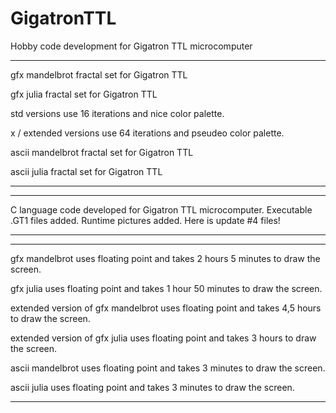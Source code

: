 # GigatronTTL
Hobby code development for Gigatron TTL microcomputer


---------------------------------------------------------------------------------------------------------------
gfx mandelbrot fractal set for Gigatron TTL

gfx julia fractal set for Gigatron TTL

std versions use 16 iterations and nice color palette.

x / extended versions use 64 iterations and pseudeo color palette.

ascii mandelbrot fractal set for Gigatron TTL

ascii julia fractal set for Gigatron TTL

---------------------------------------------------------------------------------------------------------------


---------------------------------------------------------------------------------------------------------------
C language code developed for Gigatron TTL microcomputer. 
Executable .GT1 files added.
Runtime pictures added.
Here is update #4 files!

---------------------------------------------------------------------------------------------------------------


---------------------------------------------------------------------------------------------------------------

gfx mandelbrot uses floating point and takes 2 hours 5 minutes to draw the screen.

gfx julia uses floating point and takes 1 hour 50 minutes to draw the screen.

extended version of gfx mandelbrot uses floating point and takes 4,5 hours to draw the screen.

extended version of gfx julia uses floating point and takes 3 hours to draw the screen.

ascii mandelbrot uses floating point and takes 3 minutes to draw the screen.

ascii julia uses floating point and takes 3 minutes to draw the screen.

---------------------------------------------------------------------------------------------------------------
